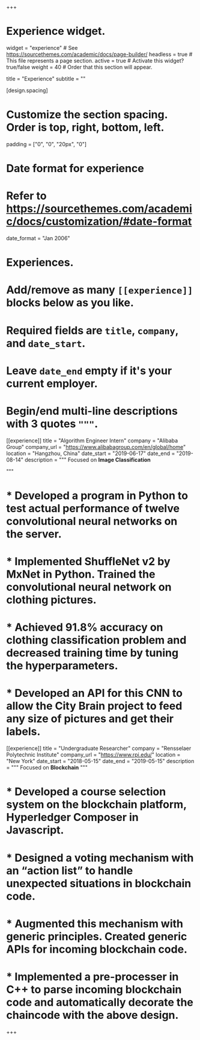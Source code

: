 +++
# Experience widget.
widget = "experience"  # See https://sourcethemes.com/academic/docs/page-builder/
headless = true  # This file represents a page section.
active = true  # Activate this widget? true/false
weight = 40  # Order that this section will appear.

title = "Experience"
subtitle = ""

[design.spacing]
  # Customize the section spacing. Order is top, right, bottom, left.
  padding = ["0", "0", "20px", "0"]

# Date format for experience
#   Refer to https://sourcethemes.com/academic/docs/customization/#date-format
date_format = "Jan 2006"

# Experiences.
#   Add/remove as many `[[experience]]` blocks below as you like.
#   Required fields are `title`, `company`, and `date_start`.
#   Leave `date_end` empty if it's your current employer.
#   Begin/end multi-line descriptions with 3 quotes `"""`.
[[experience]]
  title = "Algorithm Engineer Intern"
  company = "Alibaba Group"
  company_url = "https://www.alibabagroup.com/en/global/home"
  location = "Hangzhou, China"
  date_start = "2019-06-17"
  date_end = "2019-08-14"
  description = """
  Focused on **Image Classification**

  """
#  *	Developed a program in **Python** to test actual performance of  twelve convolutional neural networks on the server. 
#  * Implemented ShuffleNet v2 by MxNet in **Python**. Trained the convolutional neural network on clothing pictures.
#  * Achieved 91.8% accuracy on clothing classification problem and decreased training time by tuning the hyperparameters.
#  * Developed an **API** for this CNN to allow the City Brain project to feed any size of pictures and get their labels.

[[experience]]
  title = "Undergraduate Researcher"
  company = "Rensselaer Polytechnic Institute"
  company_url = "https://www.rpi.edu/"
  location = "New York"
  date_start = "2018-05-15"
  date_end = "2019-05-15"
  description = """
  Focused on **Blockchain** 
  """
  # * Developed a course selection system on the blockchain platform, Hyperledger Composer in **Javascript**.
  # *	Designed a voting mechanism with an “action list” to handle unexpected situations in blockchain code.
  # *	Augmented this mechanism with generic principles. Created generic **APIs** for incoming blockchain code.
  # *	Implemented a pre-processer in **C++** to parse incoming blockchain code and automatically decorate the chaincode with the above design.
+++
